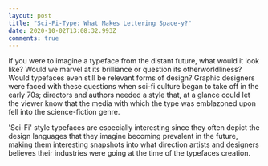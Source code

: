 ```yaml
---
layout: post
title: "Sci-Fi-Type: What Makes Lettering Space-y?"
date: 2020-10-02T13:08:32.993Z
comments: true
---
```

If you were to imagine a typeface from the distant future, what would it look like? Would we marvel at its brilliance or question its otherworldliness? Would typefaces even still be relevant forms of design? Graphic designers were faced with these questions when sci-fi culture began to take off in the early 70s; directors and authors needed a style that, at a glance could let the viewer know that the media with which the type was emblazoned upon fell into the science-fiction genre. 

'Sci-Fi' style typefaces are especially interesting since they often depict the design languages that they imagine becoming prevalent in the future, making them interesting snapshots into what direction artists and designers believes their industries were going at the time of the typefaces creation.